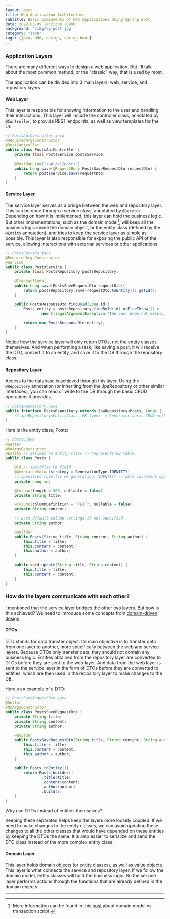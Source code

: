 ```yaml
---
layout: post
title: Web Application Architecture
subtitle: Basic Components of Web Applications Using Spring Boot
date: 2022-03-09 17:21:00 +0900
background: '/img/bg-post.jpg'
category: "Java"
tags: [java, ddd, design, spring boot]
---
```


### Application Layers
There are many different ways to design a web application. But I'll talk about the most common method, or the "classic" way, that is used by most.

The application can be divided into 3 main layers: web, service, and repository layers.


#### Web Layer
This layer is responsible for showing information to the user and handling their interactions. This layer will include the controller class, annotated by `@Controller`, to provide REST endpoints, as well as view templates for the UI.  

```java
// PostsApiController.java
@RequiredArgsConstructor
@RestController
public class PostsApiController {
    private final PostsService postsService;

    @PostMapping("/api/v1/posts")
    public Long save(@RequestBody PostsSaveRequestDto requestDto) {
        return postsService.save(requestDto);
    }
}
```

#### Service Layer
The service layer serves as a bridge between the web and repository layer. This can be done through a service class, annotated by `@Service`. Depending on how it is implemented, this layer can hold the business logic.
But other implementations, such as the domain model[^domainmodel], will keep all the business logic inside the domain object, or the entity class (defined by the `@Entity` annotation), and tries to keep the service layer as simple as possible. This layer is also responsible for exposing the public API of the service, allowing interactions with external services or other applications.

```java
// PostsService.java
@RequiredArgsConstructor
@Service
public class PostsService {
    private final PostsRepository postsRepository;

    @Transactional
    public Long save(PostsSaveRequestDto requestDto){
        return postsRepository.save(requestDto.toEntity()).getId();
    }

    public PostsResponseDto findById(Long id){
        Posts entity = postsRepository.findById(id).orElseThrow(()->
                new IllegalArgumentException("The post does not exist. id = " + id));

        return new PostsResponseDto(entity);
    }    
}
```

Notice how the service layer will only return DTOs, not the entity classes themselves. And when performing a task, like saving a post, it will receive the DTO, convert it to an entity, and save it to the DB through the repository class. 

#### Repository Layer
Access to the database is achieved through this layer. Using the `@Repository` annotation (or inheriting from the JpaRepository or other similar interfaces), you can read or write to the DB through the basic CRUD operations it provides.

```java
// PostsRepository.java
public interface PostsRepository extends JpaRepository<Posts, Long> {
    // JpaRepository<EntityClass, PK type> -> Generates basic CRUD methods
}
```

Here is the entity class, Posts:
```java
// Posts.java
@Getter
@NoArgsConstructor
@Entity // defines an entity class -> represents DB table
public class Posts {

    @Id // specifies PK field
    @GeneratedValue(strategy = GenerationType.IDENTITY)
    // specifies rule for PK generation. IDENTITY -> auto increment option
    private Long id;

    @Column(length = 500, nullable = false)
    private String title;

    @Column(columnDefinition = "TEXT", nullable = false)
    private String content;

    // uses default column settings if not specified
    private String author;

    @Builder
    public Posts(String title, String content, String author) {
        this.title = title;
        this.content = content;
        this.author = author;
    }

    public void update(String title, String content) {
        this.title = title;
        this.content = content;
    }
}

```

### How do the layers communicate with each other?
I mentioned that the service layer bridges the other two layers. But how is this achieved? We need to introduce some concepts from [domain-driven design](https://en.wikipedia.org/wiki/Domain-driven_design).

#### DTOs
DTO stands for data transfer object. Its main objective is to transfer data from one layer to another, more specifically between the web and service layers. Because DTOs only transfer data, they should not contain any business logic. Entities obtained from the repository layer are converted to DTOs before they are sent to the web layer. And data from the web layer is sent to the service layer in the form of DTOs before they are converted to entities, which are then used in the repository layer to make changes to the DB.

Here's an example of a DTO:
```java
// PostsSaveRequestDto.java
@Getter
@NoArgsConstructor
public class PostsSaveRequestDto {
    private String title;
    private String content;
    private String author;

    @Builder
    public PostsSaveRequestDto(String title, String content, String author) {
        this.title = title;
        this.content = content;
        this.author = author;
    }

    public Posts toEntity(){
        return Posts.builder()
                .title(title)
                .content(content)
                .author(author)
                .build();
    }
}
```

Why use DTOs instead of entities themselves?

Keeping these separated helps keep the layers more loosely coupled. If we need to make changes to the entity classes, we can avoid updating these changes to all the other classes that would have depended on these entities by keeping the DTOs the same. It is also easier to serialize and send the DTO class instead of the more complex entity class.

#### Domain Layer
This layer holds domain objects (or entity classes), as well as [value objects](https://en.wikipedia.org/wiki/Value_object#:~:text=In%20computer%20science%2C%20a%20value,money%20or%20a%20date%20range.). This layer is what connects the service and repository layer. If we follow the domain model, entity classes will hold the business logic. So the service layer performs actions through the functions that are already defined in the domain objects.

---
[^domainmodel]: More information can be found in this [post](https://lorenzo-dee.blogspot.com/2014/06/quantifying-domain-model-vs-transaction-script.html) about domain model vs. transaction script.
